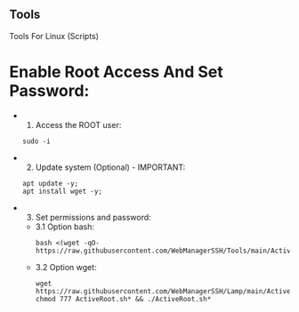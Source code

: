 ## Tools
Tools For Linux (Scripts)

# Enable Root Access And Set Password:

- 1. Access the ROOT user:
    ```
    sudo -i
    ```
- 2. Update system (Optional) - IMPORTANT:
    ```
    apt update -y; 
    apt install wget -y; 
    ```
- 3. Set permissions and password:
    - 3.1 Option bash:
        ```
        bash <(wget -qO- https://raw.githubusercontent.com/WebManagerSSH/Tools/main/ActiveRoot.sh)
        ```
    - 3.2 Option wget:
        ```
        wget https://raw.githubusercontent.com/WebManagerSSH/Lamp/main/ActiveRoot.sh; 
        chmod 777 ActiveRoot.sh* && ./ActiveRoot.sh*
        ```
